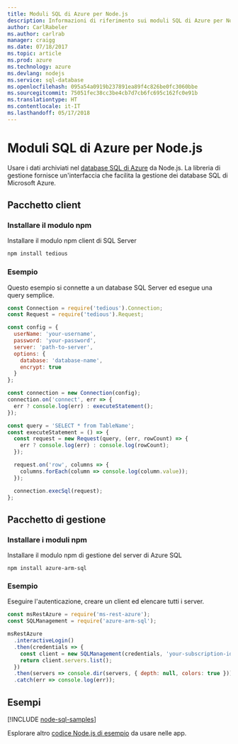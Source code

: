 ```yaml
---
title: Moduli SQL di Azure per Node.js
description: Informazioni di riferimento sui moduli SQL di Azure per Node.js
author: CarlRabeler
ms.author: carlrab
manager: craigg
ms.date: 07/18/2017
ms.topic: article
ms.prod: azure
ms.technology: azure
ms.devlang: nodejs
ms.service: sql-database
ms.openlocfilehash: 095a54a0919b237891ea89f4c826be0fc3060bbe
ms.sourcegitcommit: 75051fec38cc3be4cb7d7cb6fc695c162fc0e91b
ms.translationtype: HT
ms.contentlocale: it-IT
ms.lasthandoff: 05/17/2018
---
```

# <a name="azure-sql-modules-for-nodejs"></a>Moduli SQL di Azure per Node.js

Usare i dati archiviati nel [database SQL di Azure](https://docs.microsoft.com/azure/sql-database/sql-database-technical-overview) da Node.js.
La libreria di gestione fornisce un'interfaccia che facilita la gestione dei database SQL di Microsoft Azure.

## <a name="client-package"></a>Pacchetto client

### <a name="install-the-npm-module"></a>Installare il modulo npm

Installare il modulo npm client di SQL Server

```bash
npm install tedious
```

### <a name="example"></a>Esempio

Questo esempio si connette a un database SQL Server ed esegue una query semplice.

```javascript
const Connection = require('tedious').Connection;
const Request = require('tedious').Request;

const config = {
  userName: 'your-username',
  password: 'your-password',
  server: 'path-to-server',
  options: {
    database: 'database-name',
    encrypt: true
  }
};

const connection = new Connection(config);
connection.on('connect', err => {
  err ? console.log(err) : executeStatement();
});

const query = 'SELECT * from TableName';
const executeStatement = () => {
  const request = new Request(query, (err, rowCount) => {
    err ? console.log(err) : console.log(rowCount);
  });

  request.on('row', columns => {
    columns.forEach(column => console.log(column.value));
  });

  connection.execSql(request);
};
```

## <a name="management-package"></a>Pacchetto di gestione

### <a name="install-npm-modules"></a>Installare i moduli npm

Installare il modulo npm di gestione del server di Azure SQL

```
npm install azure-arm-sql
```   

### <a name="example"></a>Esempio

Eseguire l'autenticazione, creare un client ed elencare tutti i server.

```javascript
const msRestAzure = require('ms-rest-azure');
const SQLManagement = require('azure-arm-sql');

msRestAzure
  .interactiveLogin()
  .then(credentials => {
    const client = new SQLManagement(credentials, 'your-subscription-id');
    return client.servers.list();
  })
  .then(servers => console.dir(servers, { depth: null, colors: true }))
  .catch(err => console.log(err));
```

## <a name="samples"></a>Esempi

[!INCLUDE [node-sql-samples](../docs-ref-conceptual/includes/sql-samples.md)]

Esplorare altro [codice Node.js di esempio](https://azure.microsoft.com/resources/samples/?platform=nodejs) da usare nelle app.
